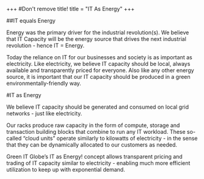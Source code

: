 +++
#Don't remove title!
title = "IT As Energy"
+++

##IT equals Energy

Energy was the primary driver for the industrial revolution(s). We believe that IT Capacity will be the energy source that drives the next industrial revolution - hence IT = Energy.

Today the reliance on IT for our businesses and society is as important as electricity. Like electricity, we believe IT capacity should be local, always available and transparently priced for everyone. Also like any other energy source, it is important that our IT capacity should be produced in a green environmentally-friendly way.

#IT as Energy

We believe IT capacity should be generated and consumed on local grid networks - just like electricity.

Our racks produce raw capacity in the form of compute, storage and transaction building blocks that combine to run any IT workload.  These so-called “cloud units” operate similarly to kilowatts of electricity - in the sense that they can be dynamically allocated to our customers as needed.  

Green IT Globe’s IT as Energy! concept allows transparent pricing and trading of IT capacity similar to electricity - enabling much more efficient utilization to keep up with exponential demand.
